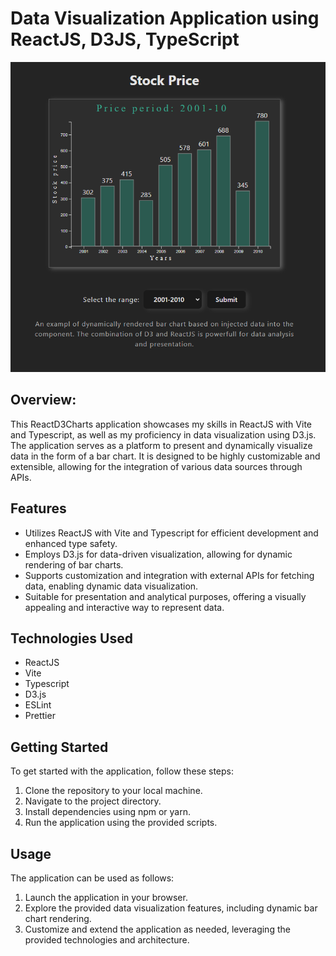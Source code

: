 # Data Visualization Application using ReactJS, D3JS, TypeScript

<img src="./src/assets/Screenshot.png">

## Overview:

This ReactD3Charts application showcases my skills in ReactJS with Vite and Typescript, as well as my proficiency in data visualization using D3.js. The application serves as a platform to present and dynamically visualize data in the form of a bar chart. It is designed to be highly customizable and extensible, allowing for the integration of various data sources through APIs.

## Features

- Utilizes ReactJS with Vite and Typescript for efficient development and enhanced type safety.
- Employs D3.js for data-driven visualization, allowing for dynamic rendering of bar charts.
- Supports customization and integration with external APIs for fetching data, enabling dynamic data visualization.
- Suitable for presentation and analytical purposes, offering a visually appealing and interactive way to represent data.

## Technologies Used

- ReactJS
- Vite
- Typescript
- D3.js
- ESLint
- Prettier

## Getting Started

To get started with the application, follow these steps:

1. Clone the repository to your local machine.
2. Navigate to the project directory.
3. Install dependencies using npm or yarn.
4. Run the application using the provided scripts.

## Usage

The application can be used as follows:

1. Launch the application in your browser.
2. Explore the provided data visualization features, including dynamic bar chart rendering.
3. Customize and extend the application as needed, leveraging the provided technologies and architecture.
